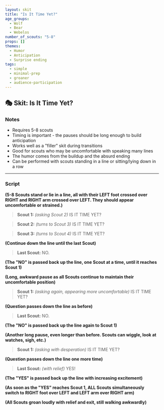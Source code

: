 ```yaml
---
layout: skit
title: "Is It Time Yet?"
age_groups:
  - Wolf
  - Bear
  - Webelos
number_of_scouts: "5-8"
props: []
themes:
  - Humor
  - Anticipation
  - Surprise ending
tags:
  - simple
  - minimal-prep
  - groaner
  - audience-participation
---
```


## 🎭 Skit: Is It Time Yet?

### Notes
- Requires 5-8 scouts
- Timing is important - the pauses should be long enough to build anticipation
- Works well as a "filler" skit during transitions
- Good for scouts who may be uncomfortable with speaking many lines
- The humor comes from the buildup and the absurd ending
- Can be performed with scouts standing in a line or sitting/lying down in a row

---
### Script

**(5-8 Scouts stand or lie in a line, all with their LEFT foot crossed over RIGHT and RIGHT arm crossed over LEFT. They should appear uncomfortable or strained.)**

> **Scout 1:** *(asking Scout 2)* IS IT TIME YET?

> **Scout 2:** *(turns to Scout 3)* IS IT TIME YET?

> **Scout 3:** *(turns to Scout 4)* IS IT TIME YET?

**(Continue down the line until the last Scout)**

> **Last Scout:** NO.

**(The "NO" is passed back up the line, one Scout at a time, until it reaches Scout 1)**

**(Long, awkward pause as all Scouts continue to maintain their uncomfortable position)**

> **Scout 1:** *(asking again, appearing more uncomfortable)* IS IT TIME YET?

**(Question passes down the line as before)**

> **Last Scout:** NO.

**(The "NO" is passed back up the line again to Scout 1)**

**(Another long pause, even longer than before. Scouts can wiggle, look at watches, sigh, etc.)**

> **Scout 1:** *(asking with desperation)* IS IT TIME YET?

**(Question passes down the line one more time)**

> **Last Scout:** *(with relief)* YES!

**(The "YES" is passed back up the line with increasing excitement)**

**(As soon as the "YES" reaches Scout 1, ALL Scouts simultaneously switch to RIGHT foot over LEFT and LEFT arm over RIGHT arm)**

**(All Scouts groan loudly with relief and exit, still walking awkwardly)**
